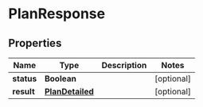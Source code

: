 

# PlanResponse


## Properties

| Name | Type | Description | Notes |
|------------ | ------------- | ------------- | -------------|
|**status** | **Boolean** |  |  [optional] |
|**result** | [**PlanDetailed**](PlanDetailed.md) |  |  [optional] |



